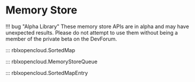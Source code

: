# Memory Store

!!! bug "Alpha Library"
    These memory store APIs are in alpha and may have unexpected results. Please do not attempt to use them without being a member of the private beta on the DevForum.

::: rblxopencloud.SortedMap

::: rblxopencloud.MemoryStoreQueue

::: rblxopencloud.SortedMapEntry
